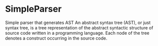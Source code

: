 # SimpleParser
Simple parser that generates AST
An abstract syntax tree (AST), or just syntax tree, is a tree representation of the abstract syntactic structure of source code written in a programming language. Each node of the tree denotes a construct occurring in the source code. 